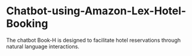 # Chatbot-using-Amazon-Lex-Hotel-Booking

The chatbot Book-H is designed to facilitate hotel reservations through natural language interactions.
